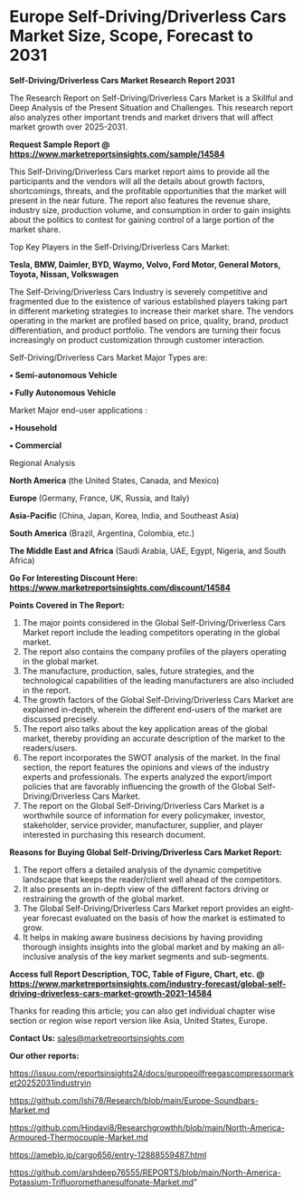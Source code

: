  # Europe Self-Driving/Driverless Cars Market Size, Scope, Forecast to 2031

<strong>Self-Driving/Driverless Cars Market Research Report 2031</strong>

The Research Report on Self-Driving/Driverless Cars Market is a Skillful and Deep Analysis of the Present Situation and Challenges. This research report also analyzes other important trends and market drivers that will affect market growth over 2025-2031.

<strong>Request Sample Report @ <a href=https://www.marketreportsinsights.com/sample/14584>https://www.marketreportsinsights.com/sample/14584</a></strong>

This Self-Driving/Driverless Cars market report aims to provide all the participants and the vendors will all the details about growth factors, shortcomings, threats, and the profitable opportunities that the market will present in the near future. The report also features the revenue share, industry size, production volume, and consumption in order to gain insights about the politics to contest for gaining control of a large portion of the market share.

Top Key Players in the Self-Driving/Driverless Cars Market:

<strong>Tesla, BMW, Daimler, BYD, Waymo, Volvo, Ford Motor, General Motors, Toyota, Nissan, Volkswagen</strong>

The Self-Driving/Driverless Cars Industry is severely competitive and fragmented due to the existence of various established players taking part in different marketing strategies to increase their market share. The vendors operating in the market are profiled based on price, quality, brand, product differentiation, and product portfolio. The vendors are turning their focus increasingly on product customization through customer interaction.

Self-Driving/Driverless Cars Market Major Types are:

<strong>• Semi-autonomous Vehicle

• Fully Autonomous Vehicle</strong>

Market Major end-user applications :

<strong>• Household

• Commercial</strong>

Regional Analysis

</u><strong><b>North America</b></strong> (the United States, Canada, and Mexico)

<strong><b>Europe </b></strong>(Germany, France, UK, Russia, and Italy)

<strong><b>Asia-Pacific</b></strong> (China, Japan, Korea, India, and Southeast Asia)

<strong><b>South America</b></strong> (Brazil, Argentina, Colombia, etc.)

<strong><b>The Middle East and Africa</b></strong> (Saudi Arabia, UAE, Egypt, Nigeria, and South Africa)

<strong>Go For Interesting Discount Here: <a href=https://www.marketreportsinsights.com/discount/14584>https://www.marketreportsinsights.com/discount/14584</a></strong>

<strong>Points Covered in The Report:</strong>
<ol>
  <li>The major points considered in the Global Self-Driving/Driverless Cars Market report include the leading competitors operating in the global market.</li>
  <li>The report also contains the company profiles of the players operating in the global market.</li>
  <li>The manufacture, production, sales, future strategies, and the technological capabilities of the leading manufacturers are also included in the report.</li>
  <li>The growth factors of the Global Self-Driving/Driverless Cars Market are explained in-depth, wherein the different end-users of the market are discussed precisely.</li>
  <li>The report also talks about the key application areas of the global market, thereby providing an accurate description of the market to the readers/users.</li>
  <li>The report incorporates the SWOT analysis of the market. In the final section, the report features the opinions and views of the industry experts and professionals. The experts analyzed the export/import policies that are favorably influencing the growth of the Global Self-Driving/Driverless Cars Market.</li>
  <li>The report on the Global Self-Driving/Driverless Cars Market is a worthwhile source of information for every policymaker, investor, stakeholder, service provider, manufacturer, supplier, and player interested in purchasing this research document.</li>
</ol>
<strong>Reasons for Buying Global Self-Driving/Driverless Cars Market Report:</strong>

<ol>
  <li>The report offers a detailed analysis of the dynamic competitive landscape that keeps the reader/client well ahead of the competitors.</li>
  <li>It also presents an in-depth view of the different factors driving or restraining the growth of the global market.</li>
  <li>The Global Self-Driving/Driverless Cars Market report provides an eight-year forecast evaluated on the basis of how the market is estimated to grow.</li>
  <li>It helps in making aware business decisions by having providing thorough insights insights into the global market and by making an all-inclusive analysis of the key market segments and sub-segments.</li>
</ol>
<strong>Access full Report Description, TOC, Table of Figure, Chart, etc. @ <a href=https://www.marketreportsinsights.com/industry-forecast/global-self-driving-driverless-cars-market-growth-2021-14584>https://www.marketreportsinsights.com/industry-forecast/global-self-driving-driverless-cars-market-growth-2021-14584</a></strong>


Thanks for reading this article; you can also get individual chapter wise section or region wise report version like Asia, United States, Europe.

<strong>Contact Us:</strong>
sales@marketreportsinsights.com

<strong>Our other reports:</strong>

<a href=https://issuu.com/reportsinsights24/docs/europeoilfreegascompressormarket20252031industryin>https://issuu.com/reportsinsights24/docs/europeoilfreegascompressormarket20252031industryin</a>

<a href=https://github.com/Ishi78/Research/blob/main/Europe-Soundbars-Market.md>https://github.com/Ishi78/Research/blob/main/Europe-Soundbars-Market.md</a>

<a href=https://github.com/Hindavi8/Researchgrowthh/blob/main/North-America-Armoured-Thermocouple-Market.md>https://github.com/Hindavi8/Researchgrowthh/blob/main/North-America-Armoured-Thermocouple-Market.md</a>

<a href=https://ameblo.jp/cargo656/entry-12888559487.html>https://ameblo.jp/cargo656/entry-12888559487.html</a>

<a href=https://github.com/arshdeep76555/REPORTS/blob/main/North-America-Potassium-Trifluoromethanesulfonate-Market.md>https://github.com/arshdeep76555/REPORTS/blob/main/North-America-Potassium-Trifluoromethanesulfonate-Market.md</a>"
